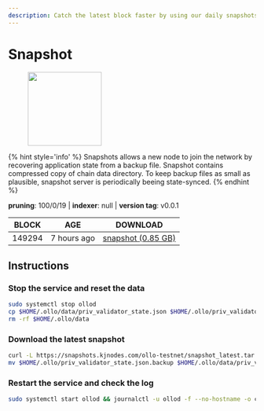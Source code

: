 ```yaml
---
description: Catch the latest block faster by using our daily snapshots.
---
```


# Snapshot

<figure><img src="https://raw.githubusercontent.com/kj89/testnet_manuals/main/pingpub/logos/ollo.png" width="150" alt=""><figcaption></figcaption></figure>

{% hint style='info' %}
Snapshots allows a new node to join the network by recovering application state from a backup file. 
Snapshot contains compressed copy of chain data directory. To keep backup files as small as plausible, 
snapshot server is periodically beeing state-synced.
{% endhint %}

**pruning**: 100/0/19 | **indexer**: null | **version tag**: v0.0.1

| BLOCK             | AGE             | DOWNLOAD                                                                                            |
| ----------------- | --------------- | --------------------------------------------------------------------------------------------------- |
| 149294 | 7 hours ago | [snapshot (0.85 GB)](https://snapshots.kjnodes.com/ollo-testnet/snapshot\_latest.tar.lz4) |

## Instructions

### Stop the service and reset the data

```bash
sudo systemctl stop ollod
cp $HOME/.ollo/data/priv_validator_state.json $HOME/.ollo/priv_validator_state.json.backup
rm -rf $HOME/.ollo/data
```

### Download the latest snapshot

```bash
curl -L https://snapshots.kjnodes.com/ollo-testnet/snapshot_latest.tar.lz4 | lz4 -dc - | tar -xf - -C $HOME/.ollo
mv $HOME/.ollo/priv_validator_state.json.backup $HOME/.ollo/data/priv_validator_state.json
```

### Restart the service and check the log

```bash
sudo systemctl start ollod && journalctl -u ollod -f --no-hostname -o cat
```
